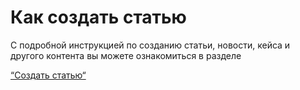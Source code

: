 # Как создать статью

С подробной инструкцией по созданию статьи, новости, кейса и другого контента вы можете ознакомиться в разделе

 [“Создать статью“](/doc/sozdat-statyu-KdnEPRSPNS) 